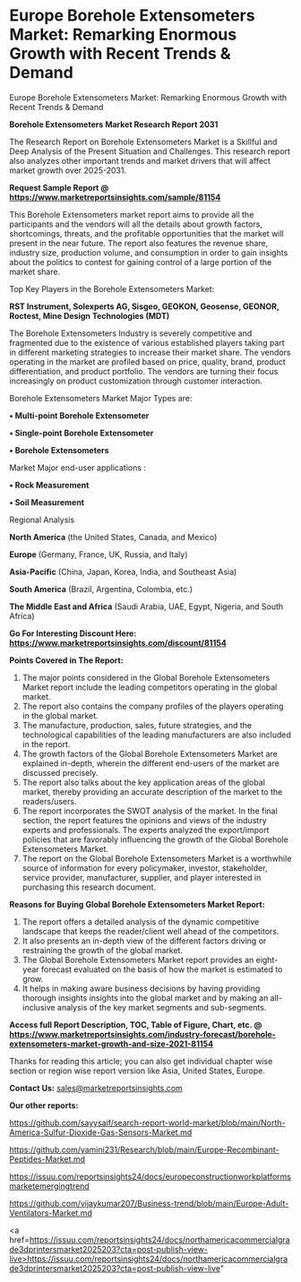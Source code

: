 # Europe Borehole Extensometers Market: Remarking Enormous Growth with Recent Trends & Demand
Europe Borehole Extensometers Market: Remarking Enormous Growth with Recent Trends & Demand

<strong>Borehole Extensometers Market Research Report 2031</strong>

The Research Report on Borehole Extensometers Market is a Skillful and Deep Analysis of the Present Situation and Challenges. This research report also analyzes other important trends and market drivers that will affect market growth over 2025-2031.

<strong>Request Sample Report @ <a href=https://www.marketreportsinsights.com/sample/81154>https://www.marketreportsinsights.com/sample/81154</a></strong>

This Borehole Extensometers market report aims to provide all the participants and the vendors will all the details about growth factors, shortcomings, threats, and the profitable opportunities that the market will present in the near future. The report also features the revenue share, industry size, production volume, and consumption in order to gain insights about the politics to contest for gaining control of a large portion of the market share.

Top Key Players in the Borehole Extensometers Market:

<strong>RST Instrument, Solexperts AG, Sisgeo, GEOKON, Geosense, GEONOR, Roctest, Mine Design Technologies (MDT)</strong>

The Borehole Extensometers Industry is severely competitive and fragmented due to the existence of various established players taking part in different marketing strategies to increase their market share. The vendors operating in the market are profiled based on price, quality, brand, product differentiation, and product portfolio. The vendors are turning their focus increasingly on product customization through customer interaction.

Borehole Extensometers Market Major Types are:

<strong>• Multi-point Borehole Extensometer

• Single-point Borehole Extensometer

• Borehole Extensometers</strong>

Market Major end-user applications :

<strong>• Rock Measurement

• Soil Measurement</strong>

Regional Analysis

</u><strong><b>North America</b></strong> (the United States, Canada, and Mexico)

<strong><b>Europe </b></strong>(Germany, France, UK, Russia, and Italy)

<strong><b>Asia-Pacific</b></strong> (China, Japan, Korea, India, and Southeast Asia)

<strong><b>South America</b></strong> (Brazil, Argentina, Colombia, etc.)

<strong><b>The Middle East and Africa</b></strong> (Saudi Arabia, UAE, Egypt, Nigeria, and South Africa)

<strong>Go For Interesting Discount Here: <a href=https://www.marketreportsinsights.com/discount/81154>https://www.marketreportsinsights.com/discount/81154</a></strong>

<strong>Points Covered in The Report:</strong>
<ol>
  <li>The major points considered in the Global Borehole Extensometers Market report include the leading competitors operating in the global market.</li>
  <li>The report also contains the company profiles of the players operating in the global market.</li>
  <li>The manufacture, production, sales, future strategies, and the technological capabilities of the leading manufacturers are also included in the report.</li>
  <li>The growth factors of the Global Borehole Extensometers Market are explained in-depth, wherein the different end-users of the market are discussed precisely.</li>
  <li>The report also talks about the key application areas of the global market, thereby providing an accurate description of the market to the readers/users.</li>
  <li>The report incorporates the SWOT analysis of the market. In the final section, the report features the opinions and views of the industry experts and professionals. The experts analyzed the export/import policies that are favorably influencing the growth of the Global Borehole Extensometers Market.</li>
  <li>The report on the Global Borehole Extensometers Market is a worthwhile source of information for every policymaker, investor, stakeholder, service provider, manufacturer, supplier, and player interested in purchasing this research document.</li>
</ol>
<strong>Reasons for Buying Global Borehole Extensometers Market Report:</strong>

<ol>
  <li>The report offers a detailed analysis of the dynamic competitive landscape that keeps the reader/client well ahead of the competitors.</li>
  <li>It also presents an in-depth view of the different factors driving or restraining the growth of the global market.</li>
  <li>The Global Borehole Extensometers Market report provides an eight-year forecast evaluated on the basis of how the market is estimated to grow.</li>
  <li>It helps in making aware business decisions by having providing thorough insights insights into the global market and by making an all-inclusive analysis of the key market segments and sub-segments.</li>
</ol>
<strong>Access full Report Description, TOC, Table of Figure, Chart, etc. @ <a href=https://www.marketreportsinsights.com/industry-forecast/borehole-extensometers-market-growth-and-size-2021-81154>https://www.marketreportsinsights.com/industry-forecast/borehole-extensometers-market-growth-and-size-2021-81154</a></strong>


Thanks for reading this article; you can also get individual chapter wise section or region wise report version like Asia, United States, Europe.

<strong>Contact Us:</strong>
sales@marketreportsinsights.com

<strong>Our other reports:</strong>

<a href=https://github.com/sayysaif/search-report-world-market/blob/main/North-America-Sulfur-Dioxide-Gas-Sensors-Market.md>https://github.com/sayysaif/search-report-world-market/blob/main/North-America-Sulfur-Dioxide-Gas-Sensors-Market.md</a>

<a href=https://github.com/yamini231/Research/blob/main/Europe-Recombinant-Peptides-Market.md>https://github.com/yamini231/Research/blob/main/Europe-Recombinant-Peptides-Market.md</a>

<a href=https://issuu.com/reportsinsights24/docs/europeconstructionworkplatformsmarketemergingtrend>https://issuu.com/reportsinsights24/docs/europeconstructionworkplatformsmarketemergingtrend</a>

<a href=https://github.com/vijaykumar207/Business-trend/blob/main/Europe-Adult-Ventilators-Market.md>https://github.com/vijaykumar207/Business-trend/blob/main/Europe-Adult-Ventilators-Market.md</a>

<a href=https://issuu.com/reportsinsights24/docs/northamericacommercialgrade3dprintersmarket2025203?cta=post-publish-view-live>https://issuu.com/reportsinsights24/docs/northamericacommercialgrade3dprintersmarket2025203?cta=post-publish-view-live</a>"
